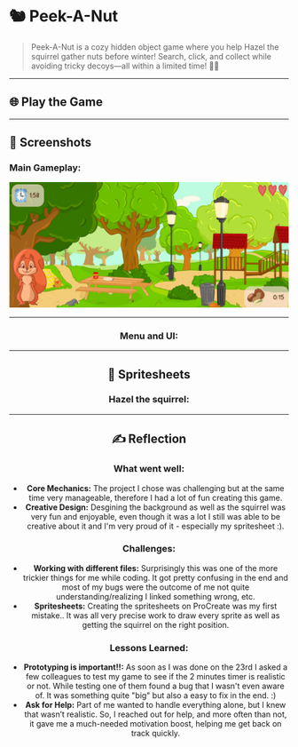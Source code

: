# 🐿️ **Peek-A-Nut**

> Peek-A-Nut is a cozy hidden object game where you help Hazel the squirrel gather nuts before winter! Search, click, and collect while avoiding tricky decoys—all within a limited time! 🌰✨

---

## 🌐 **Play the Game**


---

## 📸 **Screenshots**

### Main Gameplay:
<div style="text-align: center;">
  <img src="gameplay.png" alt="Gameplay Screenshot" width="600">
  
---


### Menu and UI:


---

## 🎨 **Spritesheets**


### Hazel the squirrel:

---

## ✍️ **Reflection**

### What went well:
- **Core Mechanics:** The project I chose was challenging but at the same time very manageable, therefore I had a lot of fun creating this game.
- **Creative Design:** Desgining the background as well as the squirrel was very fun and enjoyable, even though it was a lot I still was able to be creative about it and I'm very proud of it - especially my spritesheet :).

### Challenges:
- **Working with different files:** Surprisingly this was one of the more trickier things for me while coding. It got pretty confusing in the end and most of my bugs were the outcome of me not quite understanding/realizing I linked something wrong, etc.
- **Spritesheets:** Creating the spritesheets on ProCreate was my first mistake.. It was all very precise work to draw every sprite as well as getting the squirrel on the right position. 

### Lessons Learned:
- **Prototyping is important!!:** As soon as I was done on the 23rd I asked a few colleagues to test my game to see if the 2 minutes timer is realistic or not. While testing one of them found a bug that I wasn't even aware of. It was something quite "big" but also a easy to fix in the end. :)
- **Ask for Help:** Part of me wanted to handle everything alone, but I knew that wasn’t realistic. So, I reached out for help, and more often than not, it gave me a much-needed motivation boost, helping me get back on track quickly.
